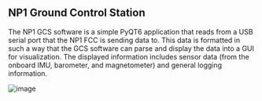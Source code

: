## NP1 Ground Control Station

The NP1 GCS software is a simple PyQT6 application that reads from a USB serial port that the NP1 FCC is sending data to. This data is formatted in such a way that the GCS software can parse and display the data into a GUI for visualization. The displayed information includes sensor data (from the onboard IMU, barometer, and magnetometer) and general logging information.

![image](https://github.com/user-attachments/assets/075d8f7c-b547-44f6-bb26-04c0fb4f9d9e)
